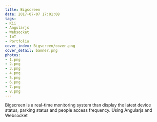 ```yaml
---
title: Bigscreen
date: 2017-07-07 17:01:08
tags:
- Kii
- Angularjs
- Websocket
- IoT
- Portfolio
cover_index: Bigscreen/cover.png
cover_detail: banner.png
photos:
- 1.png
- 2.png
- 3.png
- 4.png
- 5.png
- 6.png
- 7.png
- 8.png
---
```

Bigscreen is a real-time monitoring system than display the latest device status, parking status and people access frequency.
Using Angularjs and Websocket